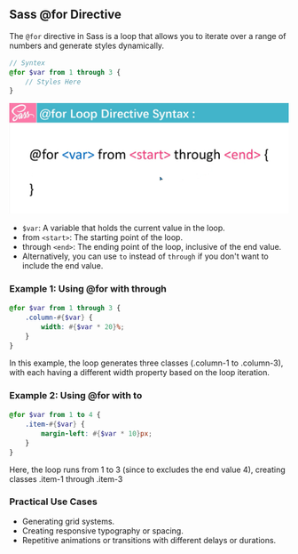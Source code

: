 ## Sass @for Directive
The `@for` directive in Sass is a loop that allows you to iterate over a range of numbers and generate styles dynamically.
```scss
// Syntex
@for $var from 1 through 3 {
    // Styles Here
}
```
![For Directive Syntex](./assets/img/for-loop-directive.png)

* `$var`: A variable that holds the current value in the loop.
* from `<start>`: The starting point of the loop.
* through `<end>`: The ending point of the loop, inclusive of the end value.
* Alternatively, you can use `to` instead of `through` if you don't want to include the end value.

### Example 1: Using @for with through
```scss
@for $var from 1 through 3 {
    .column-#{$var} {
        width: #{$var * 20}%;
    }
}
```
In this example, the loop generates three classes (.column-1 to .column-3), with each having a different width property based on the loop iteration.

### Example 2: Using @for with to
```scss
@for $var from 1 to 4 {
    .item-#{$var} {
        margin-left: #{$var * 10}px;
    }
}
```
Here, the loop runs from 1 to 3 (since to excludes the end value 4), creating classes .item-1 through .item-3

### Practical Use Cases
* Generating grid systems.
* Creating responsive typography or spacing.
* Repetitive animations or transitions with different delays or durations.